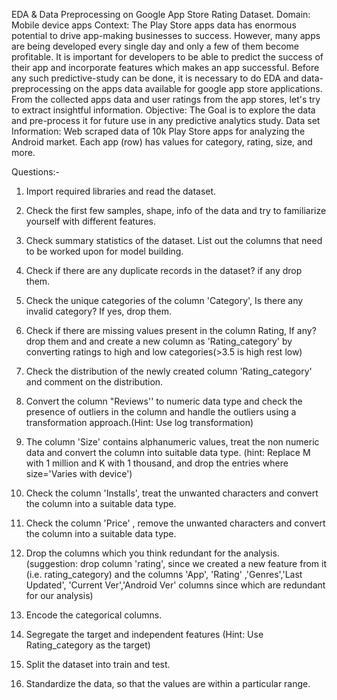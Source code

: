 EDA & Data Preprocessing on Google App Store Rating Dataset.
Domain: Mobile device apps
Context:
The Play Store apps data has enormous potential to drive app-making businesses to success. However, many
apps are being developed every single day and only a few of them become profitable. It is important for
developers to be able to predict the success of their app and incorporate features which makes an app
successful. Before any such predictive-study can be done, it is necessary to do EDA and data-preprocessing on
the apps data available for google app store applications. From the collected apps data and user ratings from
the app stores, let's try to extract insightful information.
Objective:
The Goal is to explore the data and pre-process it for future use in any predictive analytics study.
Data set Information:
Web scraped data of 10k Play Store apps for analyzing the Android market. Each app (row) has values for
category, rating, size, and more.

Questions:-
1. Import required libraries and read the dataset.

2. Check the first few samples, shape, info of the data and try to familiarize yourself with different features.

3. Check summary statistics of the dataset. List out the columns that need to be worked upon for model
building.

4. Check if there are any duplicate records in the dataset? if any drop them.

5. Check the unique categories of the column 'Category', Is there any invalid category? If yes, drop them.

6. Check if there are missing values present in the column Rating, If any? drop them and and create a new
column as 'Rating_category' by converting ratings to high and low categories(>3.5 is high rest low)

7. Check the distribution of the newly created column 'Rating_category' and comment on the distribution.

8. Convert the column "Reviews'' to numeric data type and check the presence of outliers in the column and
handle the outliers using a transformation approach.(Hint: Use log transformation)

9. The column 'Size' contains alphanumeric values, treat the non numeric data and convert the column into
suitable data type. (hint: Replace M with 1 million and K with 1 thousand, and drop the entries where
size='Varies with device')

10. Check the column 'Installs', treat the unwanted characters and convert the column into a suitable data type.

11. Check the column 'Price' , remove the unwanted characters and convert the column into a suitable data type.

12. Drop the columns which you think redundant for the analysis.(suggestion: drop column 'rating', since we
created a new feature from it (i.e. rating_category) and the columns 'App', 'Rating' ,'Genres','Last Updated',
'Current Ver','Android Ver' columns since which are redundant for our analysis)

13. Encode the categorical columns.

14. Segregate the target and independent features (Hint: Use Rating_category as the target)

15. Split the dataset into train and test.

16. Standardize the data, so that the values are within a particular range.
